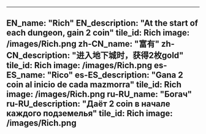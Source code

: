 ---

EN_name: "Rich"
EN_description: "At the start of each dungeon, gain 2 coin"
tile_id: Rich
image: /images/Rich.png
zh-CN_name: "富有"
zh-CN_description: "进入地下城时，获得2枚gold"
tile_id: Rich
image: /images/Rich.png
es-ES_name: "Rico"
es-ES_description: "Gana 2 coin al inicio de cada mazmorra"
tile_id: Rich
image: /images/Rich.png
ru-RU_name: "Богач"
ru-RU_description: "Даёт 2 coin в начале каждого подземелья"
tile_id: Rich
image: /images/Rich.png
---